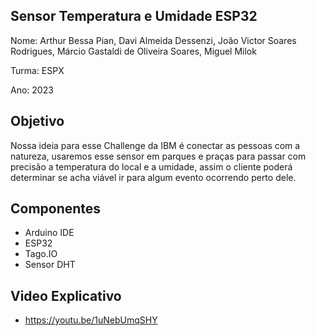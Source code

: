 ## Sensor Temperatura e Umidade ESP32

Nome: Arthur Bessa Pian, Davi Almeida Dessenzi, João Victor Soares Rodrigues, Márcio Gastaldi de Oliveira Soares, Miguel Milok

Turma: ESPX

Ano: 2023

## Objetivo
  Nossa ideia para esse Challenge da IBM é conectar as pessoas com a natureza, usaremos esse sensor em parques e praças para passar com precisão a temperatura do local e a umidade, assim o cliente poderá determinar se acha viável ir para algum evento ocorrendo perto dele.
   
## Componentes
   - Arduino IDE
   - ESP32
   - Tago.IO
   - Sensor DHT

## Video Explicativo
   - https://youtu.be/1uNebUmqSHY
